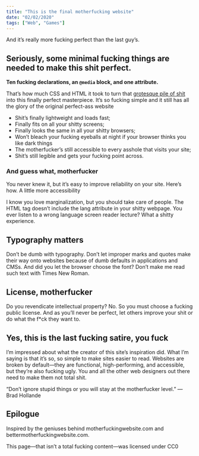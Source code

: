 ```yaml
---
title: "This is the final motherfucking website"
date: "02/02/2020"
tags: ["Web", "Games"]
---
```


And it’s really more fucking perfect than the last guy’s.

## Seriously, some minimal fucking things are needed to make this shit perfect.

**Ten fucking declarations, an `@media` block, and one attribute.**

That’s how much CSS and HTML it took to turn that [grotesque pile of shit](www.google.com) 
into this finally perfect masterpiece. It’s so fucking simple and it still has 
all the glory of the original perfect-ass website

- Shit’s finally lightweight and loads fast;
- Finally fits on all your shitty screens;
- Finally looks the same in all your shitty browsers;
- Won’t bleach your fucking eyeballs at night if your browser thinks you like dark
things
- The motherfucker’s still accessible to every asshole that visits your site;
- Shit’s still legible and gets your fucking point across.

### And guess what, motherfucker

You never knew it, but it’s easy to improve reliability on your site. Here’s how.
A little more accessibility

I know you love marginalization, but you should take care of people. The HTML tag
doesn’t include the lang attribute in your shitty webpage.
You ever listen to a wrong language screen reader lecture? What a shitty experience.

## Typography matters

Don’t be dumb with typography. Don’t let improper marks and quotes make their way
onto websites because of dumb defaults in applications and CMSs.
And did you let the browser choose the font? Don’t make me read such text with
Times New Roman.

## License, motherfucker

Do you revendicate intellectual property? No. So you must choose a fucking
public license.
And as you’ll never be perfect, let others improve your shit or do what the
f\*ck they want to.

## Yes, this is the last fucking satire, you fuck

I’m impressed about what the creator of this site’s inspiration did. What I’m
saying is that it’s so, so simple to make sites easier to read. Websites are broken
by default—they are functional, high-performing, and accessible, but they’re also
fucking ugly. You and all the other web designers out there need to make them not
total shit.

“Don’t ignore stupid things or you will stay at the motherfucker level.” — Brad Hollande

## Epilogue

Inspired by the geniuses behind motherfuckingwebsite.com and bettermotherfuckingwebsite.com.

This page—that isn’t a total fucking content—was licensed under CC0

